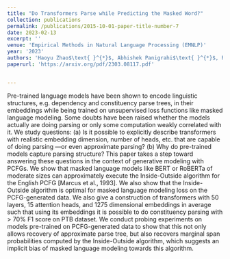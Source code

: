 ```yaml
---
title: "Do Transformers Parse while Predicting the Masked Word?"
collection: publications
permalink: /publications/2015-10-01-paper-title-number-7
date: 2023-02-13
excerpt: ''
venue: 'Empirical Methods in Natural Language Processing (EMNLP)'
year: '2023'
authors: 'Haoyu Zhao$\text{ }^{*}$, Abhishek Panigrahi$\text{ }^{*}$, Rong Ge, Sanjeev Arora'
paperurl: 'https://arxiv.org/pdf/2303.08117.pdf'


---
```


Pre-trained language models have been shown to encode linguistic structures, e.g. dependency and
constituency parse trees, in their embeddings while being trained on unsupervised loss functions like
masked language modeling. Some doubts have been raised whether the models actually are doing parsing
or only some computation weakly correlated with it. We study questions: (a) Is it possible to explicitly
describe transformers with realistic embedding dimension, number of heads, etc. that are capable of doing
parsing —or even approximate parsing? (b) Why do pre-trained models capture parsing structure? This
paper takes a step toward answering these questions in the context of generative modeling with PCFGs.
We show that masked language models like BERT or RoBERTa of moderate sizes can approximately
execute the Inside-Outside algorithm for the English PCFG [Marcus et al., 1993]. We also show that
the Inside-Outside algorithm is optimal for masked language modeling loss on the PCFG-generated data.
We also give a construction of transformers with 50 layers, 15 attention heads, and 1275 dimensional
embeddings in average such that using its embeddings it is possible to do constituency parsing with > 70%
F1 score on PTB dataset. We conduct probing experiments on models pre-trained on PCFG-generated
data to show that this not only allows recovery of approximate parse tree, but also recovers marginal
span probabilities computed by the Inside-Outside algorithm, which suggests an implicit bias of masked
language modeling towards this algorithm.

